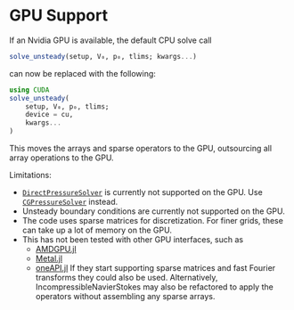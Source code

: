 # GPU Support

If an Nvidia GPU is available, the default CPU solve call

```julia
solve_unsteady(setup, V₀, p₀, tlims; kwargs...)
```

can now be replaced with the following:

```julia
using CUDA
solve_unsteady(
    setup, V₀, p₀, tlims;
    device = cu,
    kwargs...
)
```

This moves the arrays and sparse operators to the GPU, outsourcing all array operations to the GPU.

Limitations:

- [`DirectPressureSolver`](@ref) is currently not supported on the GPU. Use [`CGPressureSolver`](@ref) instead.
- Unsteady boundary conditions are currently not supported on the GPU.
- The code uses sparse matrices for discretization. For finer grids, these can take up a lot of memory on the GPU.
- This has not been tested with other GPU interfaces, such as
    - [AMDGPU.jl](https://github.com/JuliaGPU/AMDGPU.jl)
    - [Metal.jl](https://github.com/JuliaGPU/Metal.jl)
    - [oneAPI.jl](https://github.com/JuliaGPU/oneAPI.jl)
  If they start supporting sparse matrices and fast Fourier transforms they
  could also be used. Alternatively, IncompressibleNavierStokes may also be
  refactored to apply the operators without assembling any sparse arrays.
